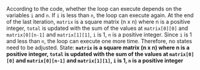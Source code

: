 According to the code, whether the loop can execute depends on the variables `i` and `n`. If `i` is less than `n`, the loop can execute again. At the end of the last iteration, `matrix` is a square matrix (n x n) where n is a positive integer, `total` is updated with the sum of the values at `matrix[0][0]` and `matrix[0][n-1]` and `matrix[1][1]`, `i` is 1, `n` is a positive integer. Since `i` is 1 and less than `n`, the loop can execute one more time. Therefore, no states need to be adjusted.
State: **`matrix` is a square matrix (n x n) where n is a positive integer, `total` is updated with the sum of the values at `matrix[0][0]` and `matrix[0][n-1]` and `matrix[1][1]`, `i` is 1, `n` is a positive integer**